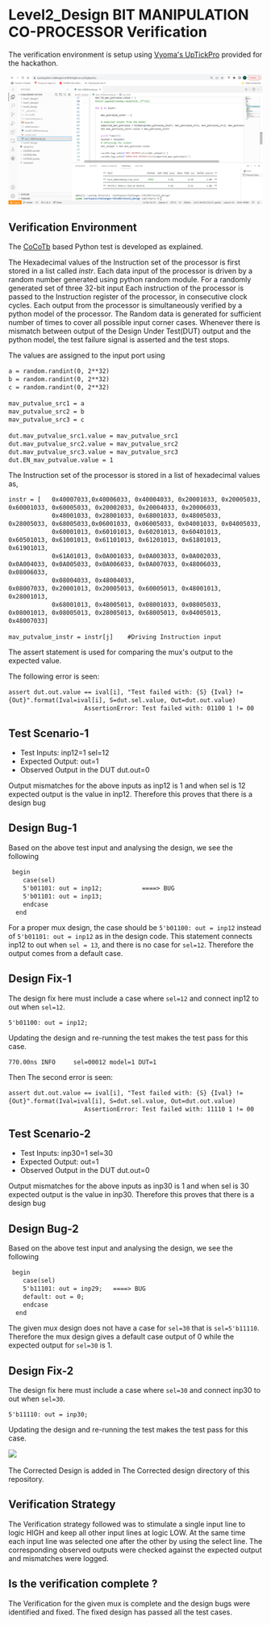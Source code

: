 # Level2_Design BIT MANIPULATION CO-PROCESSOR Verification

The verification environment is setup using [Vyoma's UpTickPro](https://vyomasystems.com) provided for the hackathon.

![](bit_manip_ss.png)

## Verification Environment

The [CoCoTb](https://www.cocotb.org/) based Python test is developed as explained. 

The Hexadecimal values of the Instruction set of the processor is first stored in a list called *instr*. Each data input of the processor is driven by a random number generated using python random module. For a randomly generated set of three 32-bit input Each instruction of the processor is passed to the Instruction register of the processor, in consecutive clock cycles. Each output from the processor is simultaneously verified by a python model of the processor. The Random data is generated for sufficient number of times to cover all possible input corner cases. Whenever there is mismatch between output of the Design Under Test(DUT) output and the python model, the test failure signal is asserted and the test stops.

The values are assigned to the input port using 
```
a = random.randint(0, 2**32)
b = random.randint(0, 2**32)
c = random.randint(0, 2**32)

mav_putvalue_src1 = a
mav_putvalue_src2 = b
mav_putvalue_src3 = c

dut.mav_putvalue_src1.value = mav_putvalue_src1
dut.mav_putvalue_src2.value = mav_putvalue_src2
dut.mav_putvalue_src3.value = mav_putvalue_src3
dut.EN_mav_putvalue.value = 1
```

The Instruction set of the processor is stored in a list of hexadecimal values as,
```
instr = [   0x40007033,0x40006033, 0x40004033, 0x20001033, 0x20005033, 0x60001033, 0x60005033, 0x20002033, 0x20004033, 0x20006033,
            0x48001033, 0x28001033, 0x68001033, 0x48005033, 0x28005033, 0x68005033,0x06001033, 0x06005033, 0x04001033, 0x04005033,
            0x60001013, 0x60101013, 0x60201013, 0x60401013, 0x60501013, 0x61001013, 0x61101013, 0x61201013, 0x61801013, 0x61901013,
            0x61A01013, 0x0A001033, 0x0A003033, 0x0A002033, 0x0A004033, 0x0A005033, 0x0A006033, 0x0A007033, 0x48006033, 0x08006033,
            0x08004033, 0x48004033,                         0x08007033, 0x20001013, 0x20005013, 0x60005013, 0x48001013, 0x28001013, 
            0x68001013, 0x48005013, 0x08001033, 0x08005033, 0x08001013, 0x08005013, 0x28005013, 0x68005013, 0x04005013, 0x48007033]
            
mav_putvalue_instr = instr[j]    #Driving Instruction input  
```

The assert statement is used for comparing the mux's output to the expected value.

The following error is seen:
```
assert dut.out.value == ival[i], "Test failed with: {S} {Ival} != {Out}".format(Ival=ival[i], S=dut.sel.value, Out=dut.out.value)
                     AssertionError: Test failed with: 01100 1 != 00
```
## Test Scenario-1 
- Test Inputs: inp12=1 sel=12
- Expected Output: out=1
- Observed Output in the DUT dut.out=0

Output mismatches for the above inputs as inp12 is 1 and when sel is 12 expected output is the value in inp12. 
Therefore this proves that there is a design bug

## Design Bug-1
Based on the above test input and analysing the design, we see the following

```
 begin
    case(sel)
    5'b01101: out = inp12;           ====> BUG
    5'b01101: out = inp13;
    endcase
  end

```
For a proper mux design, the case should be ``5'b01100: out = inp12`` instead of ``5'b01101: out = inp12`` as in the design code. This statement connects inp12 to out when ``sel = 13``, and there is no case for ``sel=12``. Therefore the output comes from a default case.

## Design Fix-1
The design fix here must include a case where ``sel=12`` and connect inp12 to out when ``sel=12``.
```
5'b01100: out = inp12;
```

Updating the design and re-running the test makes the test pass for this case.

```
770.00ns INFO     sel=00012 model=1 DUT=1
```



Then The second error is seen:
```
assert dut.out.value == ival[i], "Test failed with: {S} {Ival} != {Out}".format(Ival=ival[i], S=dut.sel.value, Out=dut.out.value)
                     AssertionError: Test failed with: 11110 1 != 00
```
## Test Scenario-2
- Test Inputs: inp30=1 sel=30
- Expected Output: out=1
- Observed Output in the DUT dut.out=0

Output mismatches for the above inputs as inp30 is 1 and when sel is 30 expected output is the value in inp30. 
Therefore this proves that there is a design bug

## Design Bug-2
Based on the above test input and analysing the design, we see the following

```
 begin
    case(sel)
    5'b11101: out = inp29;   ====> BUG
    default: out = 0;
    endcase
  end

```
The given mux design does not have a case for ``sel=30`` that is ``sel=5'b11110``. Therefore the mux design gives a default case output of 0 while the expected output for ``sel=30`` is 1.

## Design Fix-2
The design fix here must include a case where ``sel=30`` and connect inp30 to out when ``sel=30``.
```
5'b11110: out = inp30;
```

Updating the design and re-running the test makes the test pass for this case.

![](result1_screenshot.png)

The Corrected Design is added in The Corrected design directory of this repository.
## Verification Strategy
  The Verification strategy followed was to stimulate a single input line to logic HIGH and keep all other input lines at logic LOW. At the same time each input line was selected one after the other by using the select line. The corresponding observed outputs were checked against the expected output and mismatches were logged. 

## Is the verification complete ?
  The Verification for the given mux is complete and the design bugs were identified and fixed. The fixed design has passed all the test cases.
